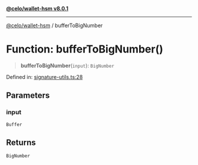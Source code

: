 [**@celo/wallet-hsm v8.0.1**](../README.md)

***

[@celo/wallet-hsm](../README.md) / bufferToBigNumber

# Function: bufferToBigNumber()

> **bufferToBigNumber**(`input`): `BigNumber`

Defined in: [signature-utils.ts:28](https://github.com/celo-org/developer-tooling/blob/master/packages/sdk/wallets/wallet-hsm/src/signature-utils.ts#L28)

## Parameters

### input

`Buffer`

## Returns

`BigNumber`
